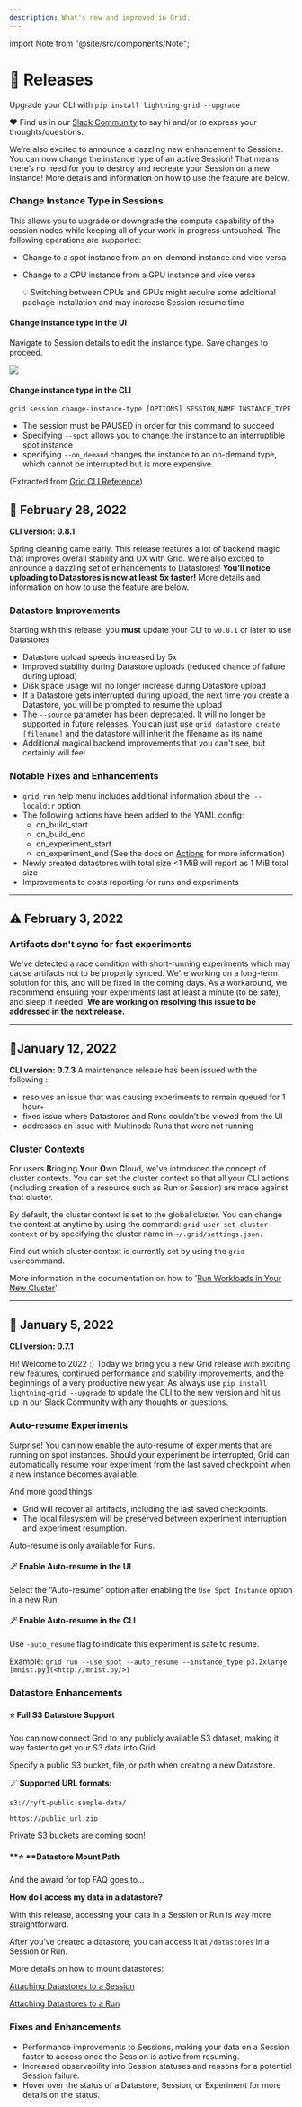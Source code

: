 ```yaml
---
description: What's new and improved in Grid.
---
```

import Note from "@site/src/components/Note";

# :partying_face: Releases
Upgrade your CLI with `pip install lightning-grid --upgrade`

:heart: Find us in our [Slack Community](http://gridai-community.slack.com) to say hi and/or to express your thoughts/questions.

We’re also excited to announce a dazzling new enhancement to Sessions. You can now change the instance type of an active Session! That means there’s no need for you to destroy and recreate your Session on a new instance! More details and information on how to use the feature are below.

### Change Instance Type in Sessions

This allows you to upgrade or downgrade the compute capability of the session nodes while keeping all of your work in progress untouched. The following operations are supported:

- Change to a spot instance from an on-demand instance and vice versa
- Change to a CPU instance from a GPU instance and vice versa
    
    <aside>
    💡 Switching between CPUs and GPUs might require some additional package installation and may increase Session resume time
    
    </aside>
    

#### Change instance type in the UI

Navigate to Session details to edit the instance type. Save changes to proceed.

![](/images/sessions/change-instance-type.gif)

#### Change instance type in the CLI

`grid session change-instance-type [OPTIONS] SESSION_NAME INSTANCE_TYPE`

- The session must be PAUSED in order for this command to succeed
- Specifying `--spot` allows you to change the instance to an interruptible spot instance
- specifying `--on_demand` changes the instance to an on-demand type, which cannot be interrupted but is more expensive.

(Extracted from [Grid CLI Reference](https://docs.grid.ai/cli/api#change-instance-type))
## :wrench: February 28, 2022

**CLI version: 0.8.1**

Spring cleaning came early. This release features a lot of backend magic that improves overall stability and UX with Grid. We’re also excited to announce a dazzling set of enhancements to Datastores! **You’ll notice uploading to Datastores is now at least 5x faster!** 
More details and information on how to use the feature are below. 

### Datastore Improvements
<note>Starting with this release, you **must** update your CLI to `v0.8.1` or later to use Datastores</note>

- Datastore upload speeds increased by 5x
- Improved stability during Datastore uploads (reduced chance of failure during upload)
- Disk space usage will no longer increase during Datastore upload
- If a Datastore gets interrupted during upload, the next time you create a Datastore, you will be prompted to resume the upload
- The `--source` parameter has been deprecated. It will no longer be supported in future releases. You can just use `grid datastore create [filename]` and the datastore will inherit the filename as its name
- Additional magical backend improvements that you can't see, but certainly will feel 

### Notable Fixes and Enhancements

- `grid run` help menu includes additional information about the  `--localdir` option
- The following actions have been added to the YAML config:
    - on_build_start
    - on_build_end
    - on_experiment_start
    - on_experiment_end
    (See the docs on [Actions](https://docs.grid.ai/features/runs/actions#available-actions) for more information)
- Newly created datastores with total size <1 MiB will report as 1 MiB total size
- Improvements to costs reporting for runs and experiments

---
## :warning: February 3, 2022

### **Artifacts don't sync for fast experiments**

We've detected a race condition with short-running experiments which may cause artifacts not to be properly synced. We're working on a long-term solution for this, and will be fixed in the coming days. As a workaround, we recommend ensuring your experiments last at least a minute (to be safe), and sleep if needed. **We are working on resolving this issue to be addressed in the next release.**

---
## :wrench:January 12, 2022

**CLI version: 0.7.3**
A maintenance release has been issued with the following :

* resolves an issue that was causing experiments to remain queued for 1 hour+
* fixes issue where Datastores and Runs couldn’t be viewed from the UI
* addresses an issue with Multinode Runs that were not running

### Cluster Contexts &#x20;

For users **B**ringing **Y**our **O**wn **C**loud, we've introduced the concept of cluster contexts. You can set the cluster context so that all your CLI actions (including creation of a resource such as Run or Session) are made against that cluster.

By default, the cluster context is set to the global cluster. You can change the context at anytime  by using the command: `grid user set-cluster-context` or by specifying the cluster name in `~/.grid/settings.json.`

Find out which cluster context is currently set by using the `grid user`command.

More information in the documentation on how to '[Run Workloads in Your New Cluster](https://docs.grid.ai/platform/custom-cloud-credentials/adding-custom-cloud-credentials#step-6-run-your-workloads-in-your-new-cluster)'.

---

## :partying_face: January 5, 2022

**CLI version: 0.7.1**

Hi! Welcome to 2022 :) Today we bring you a new Grid release with exciting new features, continued performance and stability improvements, and the beginnings of a very productive new year. As always use `pip install lightning-grid --upgrade` to update the CLI to the new version and hit us up in our Slack Community with any thoughts or questions.

### Auto-resume Experiments

Surprise! You can now enable the auto-resume of experiments that are running on spot instances. Should your experiment be interrupted, Grid can automatically resume your experiment from the last saved checkpoint when a new instance becomes available.

And more good things:

* Grid will recover all artifacts, including the last saved checkpoints.
* The local filesystem will be preserved between experiment interruption and experiment resumption.

<Note>Auto-resume is only available for Runs.</Note>

#### :magic_wand: Enable Auto-resume in the UI

Select the “Auto-resume” option after enabling the `Use Spot Instance` option in a new Run.

#### :magic_wand: Enable Auto-resume in the CLI

Use `-auto_resume` flag to indicate this experiment is safe to resume.

Example: `grid run --use_spot --auto_resume --instance_type p3.2xlarge [mnist.py](<http://mnist.py/>)`

### Datastore Enhancements

#### :star: Full S3 Datastore Support

You can now connect Grid to any publicly available S3 dataset, making it way faster to get your S3 data into Grid.

Specify a public S3 bucket, file, or path when creating a new Datastore.

<!-- ![](<../.gitbook/assets/Screen Shot 2022-01-04 at 4.03.48 PM.png>) -->

:magic_wand: **Supported URL formats:**

`s3://ryft-public-sample-data/`

`https://public_url.zip`

<Note>Private S3 buckets are coming soon!</Note>

#### **:star: **Datastore Mount Path

And the award for top FAQ goes to...

**How do I access my data in a datastore?**

With this release, accessing your data in a Session or Run is way more straightforward.

After you’ve created a datastore, you can access it at `/datastores` in a Session or Run.

More details on how to mount datastores:

[Attaching Datastores to a Session](https://docs.grid.ai/features/sessions/attaching-datastores)

[Attaching Datastores to a Run](https://docs.grid.ai/features/run-run-and-sweep-github-files/attaching-datastores)

### Fixes and Enhancements

* Performance improvements to Sessions, making your data on a Session faster to access once the Session is active from resuming.
* Increased observability into Session statuses and reasons for a potential Session failure.
* Hover over the status of a Datastore, Session, or Experiment for more details on the status.

<!-- ![](<../.gitbook/assets/Untitled (1).png>) -->

